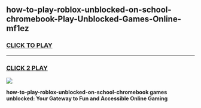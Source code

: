 
## how-to-play-roblox-unblocked-on-school-chromebook-Play-Unblocked-Games-Online-mf1ez
<h3>
<a href="https://premium76.site?title=how-to-play-roblox-unblocked-on-school-chromebook&ref=25A">CLICK TO PLAY</a></h3>
<hr>

<h3>
<a href="https://premium76.site?title=how-to-play-roblox-unblocked-on-school-chromebook&ref=25A">CLICK 2 PLAY</a>
  
</h3>

<a href="https://premium76.site?title=how-to-play-roblox-unblocked-on-school-chromebook&ref=25A"><img src="https://clearcache.store/games.png"></a>


**how-to-play-roblox-unblocked-on-school-chromebook games unblocked: Your Gateway to Fun and Accessible Online Gaming**

